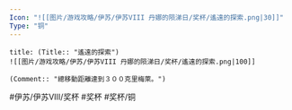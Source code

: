 ```yaml
---
Icon: "![[图片/游戏攻略/伊苏/伊苏VIII 丹娜的陨涕日/奖杯/遙遠的探索.png|30]]"
Type: "铜"
---
```

```ad-common-bronze-trophy
title: (Title:: "遙遠的探索")
![[图片/游戏攻略/伊苏/伊苏VIII 丹娜的陨涕日/奖杯/遙遠的探索.png|100]]

(Comment:: "總移動距離達到３００克里梅萊。")
```

#伊苏/伊苏VIII/奖杯 #奖杯 #奖杯/铜
